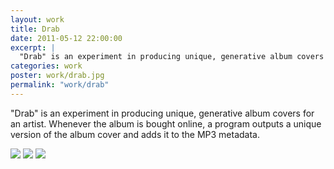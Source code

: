 ```yaml
---
layout: work
title: Drab
date: 2011-05-12 22:00:00
excerpt: |
  "Drab" is an experiment in producing unique, generative album covers for an artist. Whenever the album is bought online, a program outputs a unique version of the album cover and adds it to the MP3 metadata.
categories: work
poster: work/drab.jpg
permalink: "work/drab"
---
```


"Drab" is an experiment in producing unique, generative album covers for an artist. Whenever the album is bought online, a program outputs a unique version of the album cover and adds it to the MP3 metadata.

<img src="{% asset_path work/drab1.jpg %}" />
<img src="{% asset_path work/drab2.jpg %}" />
<img src="{% asset_path work/drab3.jpg %}" />
